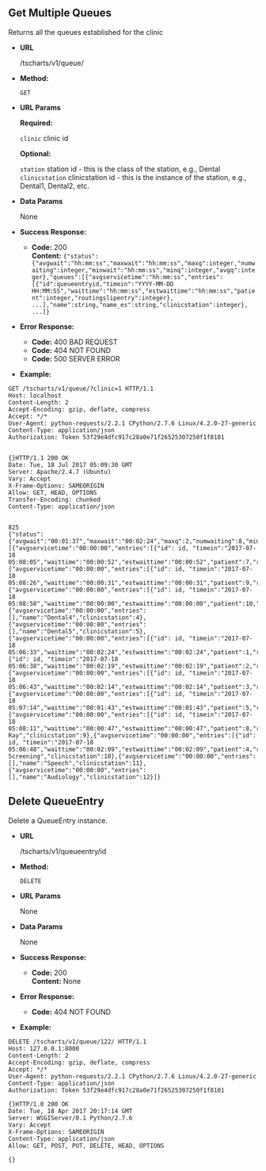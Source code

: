 **Get Multiple Queues**
----
  Returns all the queues established for the clinic

* **URL**

  /tscharts/v1/queue/

* **Method:**

  `GET`
  
*  **URL Params**

   **Required:**
 
   `clinic` clinic id<br />

   **Optional:**
 
   `station` station id - this is the class of the station, e.g., Dental<br />
   `clinicstation` clinicstation id - this is the instance of the station, e.g., Dental1, Dental2, etc.<br />

* **Data Params**

   None

* **Success Response:**

  * **Code:** 200 <br />
    **Content:** `{"status":{"avgwait":"hh:mm:ss","maxwait":"hh:mm:ss","maxq":integer,"numwaiting":integer,"minwait":"hh:mm:ss","minq":integer,"avgq":integer},"queues":[{"avgservicetime":"hh:mm:ss","entries":[{"id":queueentryid,"timein":"YYYY-MM-DD HH:MM:SS","waittime":"hh:mm:ss","estwaittime":"hh:mm:ss","patient":integer,"routingslipentry":integer}, ...],"name":string,"name_es":string,"clinicstation":integer}, ...]}`
 
* **Error Response:**

  * **Code:** 400 BAD REQUEST<br />
  * **Code:** 404 NOT FOUND<br />
  * **Code:** 500 SERVER ERROR

* **Example:**

```
GET /tscharts/v1/queue/?clinic=1 HTTP/1.1
Host: localhost
Content-Length: 2
Accept-Encoding: gzip, deflate, compress
Accept: */*
User-Agent: python-requests/2.2.1 CPython/2.7.6 Linux/4.2.0-27-generic
Content-Type: application/json
Authorization: Token 53f29e4dfc917c28a0e71f26525307250f1f8101


{}HTTP/1.1 200 OK
Date: Tue, 18 Jul 2017 05:09:30 GMT
Server: Apache/2.4.7 (Ubuntu)
Vary: Accept
X-Frame-Options: SAMEORIGIN
Allow: GET, HEAD, OPTIONS
Transfer-Encoding: chunked
Content-Type: application/json


825
{"status":{"avgwait":"00:01:37","maxwait":"00:02:24","maxq":2,"numwaiting":8,"minwait":"00:00:31","minq":1,"avgq":1},"queues":[{"avgservicetime":"00:00:00","entries":[{"id": id, "timein":"2017-07-18 05:08:05","waittime":"00:00:52","estwaittime":"00:00:52","patient":7,"routingslipentry":18}],"name":"Dental1","clinicstation":1},{"avgservicetime":"00:00:00","entries":[{"id": id, "timein":"2017-07-18 05:08:26","waittime":"00:00:31","estwaittime":"00:00:31","patient":9,"routingslipentry":28}],"name":"Dental2","clinicstation":2},{"avgservicetime":"00:00:00","entries":[{"id": id, "timein":"2017-07-18 05:08:58","waittime":"00:00:00","estwaittime":"00:00:00","patient":10,"routingslipentry":31}],"name":"Dental3","clinicstation":3},{"avgservicetime":"00:00:00","entries":[],"name":"Dental4","clinicstation":4},{"avgservicetime":"00:00:00","entries":[],"name":"Dental5","clinicstation":5},{"avgservicetime":"00:00:00","entries":[{"id": id, "timein":"2017-07-18 05:06:33","waittime":"00:02:24","estwaittime":"00:02:24","patient":1,"routingslipentry":1},{"id": id, "timein":"2017-07-18 05:06:38","waittime":"00:02:19","estwaittime":"00:02:19","patient":2,"routingslipentry":5}],"name":"ENT","clinicstation":6},{"avgservicetime":"00:00:00","entries":[{"id": id, "timein":"2017-07-18 05:06:43","waittime":"00:02:14","estwaittime":"00:02:14","patient":3,"routingslipentry":6}],"name":"Ortho1","clinicstation":7},{"avgservicetime":"00:00:00","entries":[{"id": id, "timein":"2017-07-18 05:07:14","waittime":"00:01:43","estwaittime":"00:01:43","patient":5,"routingslipentry":13}],"name":"Ortho2","clinicstation":8},{"avgservicetime":"00:00:00","entries":[{"id": id, "timein":"2017-07-18 05:08:11","waittime":"00:00:47","estwaittime":"00:00:47","patient":8,"routingslipentry":25}],"name":"X-Ray","clinicstation":9},{"avgservicetime":"00:00:00","entries":[{"id": id, "timein":"2017-07-18 05:06:48","waittime":"00:02:09","estwaittime":"00:02:09","patient":4,"routingslipentry":9}],"name":"Surgery Screening","clinicstation":10},{"avgservicetime":"00:00:00","entries":[],"name":"Speech","clinicstation":11},{"avgservicetime":"00:00:00","entries":[],"name":"Audiology","clinicstation":12}]}
```

**Delete QueueEntry**
----
  Delete a QueueEntry instance. 

* **URL**

  /tscharts/v1/queueentry/id

* **Method:**

  `DELETE`
  
*  **URL Params**

   None

* **Data Params**

  None

* **Success Response:**

  * **Code:** 200 <br />
    **Content:** None
 
* **Error Response:**

  * **Code:** 404 NOT FOUND

* **Example:**

```
DELETE /tscharts/v1/queue/122/ HTTP/1.1
Host: 127.0.0.1:8000
Content-Length: 2
Accept-Encoding: gzip, deflate, compress
Accept: */*
User-Agent: python-requests/2.2.1 CPython/2.7.6 Linux/4.2.0-27-generic
Content-Type: application/json
Authorization: Token 53f29e4dfc917c28a0e71f26525307250f1f8101

{}HTTP/1.0 200 OK
Date: Tue, 18 Apr 2017 20:17:14 GMT
Server: WSGIServer/0.1 Python/2.7.6
Vary: Accept
X-Frame-Options: SAMEORIGIN
Content-Type: application/json
Allow: GET, POST, PUT, DELETE, HEAD, OPTIONS

{}
```

